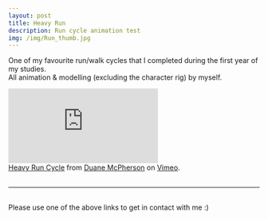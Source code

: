 ```yaml
---
layout: post
title: Heavy Run  
description: Run cycle animation test
img: /img/Run_thumb.jpg
---
```


One of my favourite run/walk cycles that I completed during the first year of my studies.
<br>
All animation & modelling (excluding the character rig) by myself.

<div class="embed-container"><iframe src="https://player.vimeo.com/video/180121152" frameborder="0" allowfullscreen></iframe></div>
<div class="col three caption">
	<a href="https://vimeo.com/180121152">Heavy Run Cycle</a> from <a href="https://vimeo.com/duanemcpherson">Duane McPherson</a> on <a href="https://vimeo.com">Vimeo</a>.
</div>

<br>
<hr/>
<br>
<span class="contacticon center">
	<a href="http://duanemcpherson.com/contact/"><i class="fa fa-envelope-square"></i></a>
   	<a href="https://www.linkedin.com/in/duane-mcpherson" target="_blank"><i class="fa fa-linkedin-square"></i></a>
    <a href="http://vimeo.com/duanemcpherson" target="_blank"><i class="fa fa-vimeo-square"></i></a>
    <a href="http://dmcmodelling.tumblr.com/" target="_blank"><i class="fa fa-tumblr-square"></i></a>
	<a href="https://twitter.com/duanemcpherson" target="_blank"><i class="fa fa-twitter-square"></i></a>
</span>

<div class="col three caption">
	Please use one of the above links to get in contact with me :)
</div>
